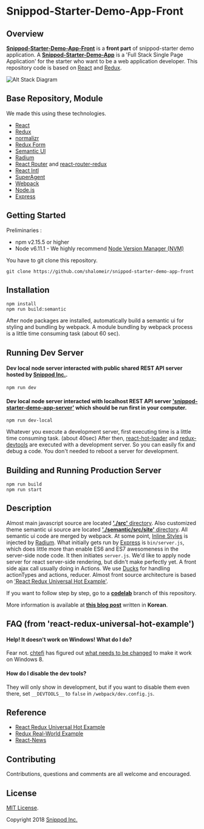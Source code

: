 # **Snippod-Starter-Demo-App-Front**

## Overview

[**Snippod-Starter-Demo-App-Front**](https://github.com/shalomeir/snippod-starter-demo-app-front) is a **front part** of snippod-starter demo application. A [**Snippod-Starter-Demo-App**](https://github.com/shalomeir/snippod-starter-demo-app) is a 'Full Stack Single Page Application' for the starter who want to be a web application developer.
This repository code is based on [React](http://facebook.github.io/react/) and [Redux](https://github.com/gaearon/redux).

![Alt Stack Diagram](https://raw.githubusercontent.com/shalomeir/snippod-starter-demo-app-front/master/SnippodStarterDemoAppFrontArchitecture.png "Stack Diagram")

## Base Repository, Module
  
We made this using these technologies.

* [React](http://facebook.github.io/react/)
* [Redux](https://github.com/gaearon/redux)
* [normalizr](https://github.com/paularmstrong/normalizr)
* [Redux Form](http://redux-form.com/)
* [Semantic UI](http://semantic-ui.com/)
* [Radium](https://github.com/FormidableLabs/radium)
* [React Router](https://github.com/reactjs/react-router) and [react-router-redux](https://github.com/reactjs/react-router-redux)
* [React Intl](https://github.com/yahoo/react-intl)
* [SuperAgent](https://visionmedia.github.io/superagent/)
* [Webpack](https://webpack.github.io/)
* [Node.js](https://nodejs.org/en/)
* [Express](http://expressjs.com/)


## Getting Started
Preliminaries :
* npm v2.15.5 or higher
* Node v6.11.1 - We highly recommend [Node Version Manager (NVM)](https://github.com/creationix/nvm)

You have to git clone this repository.
```
git clone https://github.com/shalomeir/snippod-starter-demo-app-front
```

## Installation

```
npm install
npm run build:semantic
```

After node packages are installed, automatically build a semantic ui for styling and bundling by webpack. A module bundling by webpack process is a little time consuming task (about 60 sec).

## Running Dev Server

#### Dev local node server interacted with public shared REST API server hosted by [Snippod Inc.](https://www.snippod.com).
```
npm run dev
```

#### Dev local node server interacted with localhost REST API server ['snippod-starter-demo-app-server'](https://github.com/shalomeir/snippod-starter-demo-app-server) which should be run first in your computer.
```
npm run dev-local
```

Whatever you execute a development server, first executing time is a little time consuming task. (about 40sec)
After then, [react-hot-loader](https://github.com/gaearon/react-hot-loader) and [redux-devtools](https://github.com/gaearon/redux-devtools) are executed with a development server. So you can easily fix and debug a code. You don't needed to reboot a server for development. 


## Building and Running Production Server

```
npm run build
npm run start
```

## Description
Almost main javascript source are located [**'./src'** directory](https://github.com/shalomeir/snippod-boilerplate/tree/master/snippod_webapp/client/scripts).
Also customized theme semantic ui source are located [**'./semantic/src/site'** directory](https://github.com/shalomeir/snippod-boilerplate/tree/master/snippod_webapp/client/scripts). All semantic ui code are merged by webpack. 
At some point, [Inline Styles](docs/InlineStyles.md) is injected by [Radium](https://github.com/FormidableLabs/radium).
What initially gets run by [Express](http://expressjs.com/) is `bin/server.js`, which does little more than enable ES6 and ES7 awesomeness in the server-side node code. It then initiates `server.js`.
We'd like to apply node server for react server-side rendering, but didn't make perfectly yet.
A front side ajax call usually doing in Actions. We use [Ducks](https://github.com/erikras/ducks-modular-redux) for handling actionTypes and actions, reducer.
Almost front source architecture is based on ['React Redux Universal Hot Example'](https://github.com/erikras/react-redux-universal-hot-example).

If you want to follow step by step, go to a [**codelab**](https://github.com/shalomeir/snippod-starter-demo-app-front/tree/codelab) branch of this repository.

More information is available at [**this blog post**](http://www.shalomeir.com/2016/07/snippod-starter-demo-app-full-stack-react-redux-django/) written in **Korean**.



## FAQ (from 'react-redux-universal-hot-example')

#### Help! It doesn't work on Windows! What do I do?

Fear not. [chtefi](https://github.com/chtefi) has figured out [what needs to be changed](https://github.com/erikras/react-redux-universal-hot-example/pull/21/files) to make it work on Windows 8.

#### How do I disable the dev tools?

They will only show in development, but if you want to disable them even there, set `__DEVTOOLS__` to `false` in `/webpack/dev.config.js`.


## Reference

- [React Redux Universal Hot Example](https://github.com/erikras/react-redux-universal-hot-example)
- [Redux Real-World Example](https://github.com/rackt/redux/tree/master/examples/real-world)
- [React-News](https://github.com/echenley/react-news)

## Contributing

Contributions, questions and comments are all welcome and encouraged.

## License
[MIT License](http://opensource.org/licenses/MIT).

Copyright 2018 [Snippod Inc.](https://www.snippod.com/)
